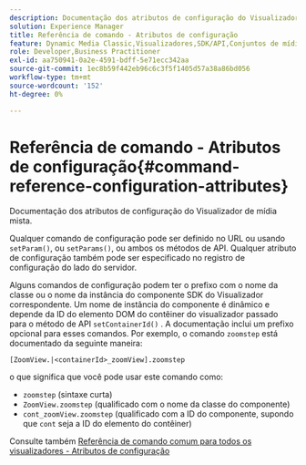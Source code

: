 ```yaml
---
description: Documentação dos atributos de configuração do Visualizador de mídia mista.
solution: Experience Manager
title: Referência de comando - Atributos de configuração
feature: Dynamic Media Classic,Visualizadores,SDK/API,Conjuntos de mídias mistas
role: Developer,Business Practitioner
exl-id: aa750941-0a2e-4591-bdff-5e71ecc342aa
source-git-commit: 1ec8b59f442eb96c6c3f5f1405d57a38a86bd056
workflow-type: tm+mt
source-wordcount: '152'
ht-degree: 0%

---
```


# Referência de comando - Atributos de configuração{#command-reference-configuration-attributes}

Documentação dos atributos de configuração do Visualizador de mídia mista.

Qualquer comando de configuração pode ser definido no URL ou usando `setParam()`, ou `setParams()`, ou ambos os métodos de API. Qualquer atributo de configuração também pode ser especificado no registro de configuração do lado do servidor.

Alguns comandos de configuração podem ter o prefixo com o nome da classe ou o nome da instância do componente SDK do Visualizador correspondente. Um nome de instância do componente é dinâmico e depende da ID do elemento DOM do contêiner do visualizador passado para o método de API `setContainerId()` . A documentação inclui um prefixo opcional para esses comandos. Por exemplo, o comando `zoomstep` está documentado da seguinte maneira:

`[ZoomView.|<containerId>_zoomView].zoomstep`

o que significa que você pode usar este comando como:

* `zoomstep` (sintaxe curta)
* `ZoomView.zoomstep` (qualificado com o nome da classe do componente)
* `cont_zoomView.zoomstep` (qualificado com a ID do componente, supondo que  `cont` seja a ID do elemento do contêiner)

Consulte também [Referência de comando comum para todos os visualizadores - Atributos de configuração](../../../r-html5-viewer-20-cmdref-configattrib/r-html5-viewer-20-cmdref-configattrib.md#concept-850e0f2c49b949deb7cfbfd330d329bd)
